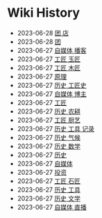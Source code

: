 # Wiki History

- 2023-06-28        [团 店](/0022_团_店)
- 2023-06-28        [团](/0023_团)
- 2023-06-27        [自媒体 播客](/0014_自媒体_播客)
- 2023-06-27        [工匠 玉匠](/0019_工匠_玉匠)
- 2023-06-27        [工匠 木匠](/0017_工匠_木匠)
- 2023-06-27        [原理](/0009_原理)
- 2023-06-27        [历史 工匠史](/0016_历史_工匠史)
- 2023-06-27        [自媒体 博主](/0012_自媒体_博主)
- 2023-06-27        [工匠](/0015_工匠)
- 2023-06-27        [历史 农耕](/0007_历史_农耕)
- 2023-06-27        [工匠 厨艺](/0021_工匠_厨艺)
- 2023-06-27        [历史 工具 记录](/0005_历史_工具_记录)
- 2023-06-27        [历史 气候](/0006_历史_气候)
- 2023-06-27        [历史 数学](/0020_历史_数学)
- 2023-06-27        [历史](/0003_历史)
- 2023-06-27        [自媒体](/0011_自媒体)
- 2023-06-27        [投资](/0010_投资)
- 2023-06-27        [工匠 石匠](/0018_工匠_石匠)
- 2023-06-27        [历史 工具](/0004_历史_工具)
- 2023-06-27        [历史 文学](/0008_历史_文学)
- 2023-06-27        [自媒体 直播](/0013_自媒体_直播)
